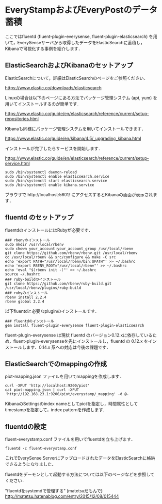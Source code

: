 # EveryStampおよびEveryPostのデータ蓄積

ここではfluentd (fluent-plugin-everysense, fluent-plugin-elasticsearch) を用いて，EverySenseサーバから取得したデータをElasticSearchに蓄積し，Kibanaで可視化する事例を紹介します．


## ElasticSearchおよびKibanaのセットアップ

ElasticSearchについて，詳細はElasticSearchのページをご参照ください．

https://www.elastic.co/downloads/elasticsearch

Linuxの場合は以下のページにある方法でパッケージ管理システム (apt, yum) を用いてインストールするのが簡単です．

https://www.elastic.co/guide/en/elasticsearch/reference/current/setup-repositories.html

Kibanaも同様にパッケージ管理システムを用いてインストールできます．

https://www.elastic.co/guide/en/kibana/4.5/_upgrading_kibana.html

インストールが完了したらサービスを開始します．

https://www.elastic.co/guide/en/elasticsearch/reference/current/setup-service.html

```
sudo /bin/systemctl daemon-reload
sudo /bin/systemctl enable elasticsearch.service
sudo /bin/systemctl start elasticsearch.service
sudo /bin/systemctl enable kibana.service
```

ブラウザで http://localhost:5601/ にアクセスするとKibanaの画面が表示されます．


## fluentd のセットアップ

fluentdのインストールにはRubyが必要です．

```
### rbenvのインストール
sudo mkdir /usr/local/rbenv
sudo chown your_account:your_account_group /usr/local/rbenv
git clone https://github.com/rbenv/rbenv.git /usr/local/rbenv
cd /usr/local/rbenv && src/configure && make -C src
echo 'export PATH="/usr/local/rbenv/bin:$PATH"' >> ~/.bashrc
echo 'export RBENV_ROOT="/usr/local/rbenv"' >> ~/.bashrc
echo 'eval "$(rbenv init -)"' >> ~/.bashrc
source ~/.bashrc
### ruby-buildのインストール
git clone https://github.com/rbenv/ruby-build.git /usr/local/rbenv/plugins/ruby-build
### rubyのインストール
rbenv install 2.2.4
rbenv global 2.2.4
```
以下fluentdと必要なpluginのインストールです．

```
### fluentdのインストール
gem install fluent-plugin-everysense fluent-plugin-elasticsearch
```

fluent-plugin-everysense は現状 fluentd のバージョン0.12.xに依存しているため，fluent-plugin-everysenseを先にインストールし，fluentd の 0.12.x をインストールします．0.14.x 系への対応は今後の課題です．


## ElasticSearchでのmappingの作成

piot-mapping.json ファイルを用いてmappingを作成します．

```
curl -XPUT 'http://localhost:9200/piot'
cat piot-mapping.json | curl -XPUT 'http://192.168.23.1:9200/piot/everystamp/_mapping' -d @-
```

KibanaのSettingsのindex nameとしてpiotを指定し，時間属性としてtimestampを指定して，index patternを作成します．


## fluentdの設定

fluent-everystamp.conf ファイルを用いてfluentdを立ち上げます．

```
fluentd -c fluent-everystamp.conf
```

これでEverySense ServerにアップロードされたデータをElasticSearchに格納できるようになりました．

fluentdをデーモンとして起動する方法については以下のページなどを参照してください．

"fluentdをsystemdで管理する" (matetsuだもんで)
http://matetsu.hatenablog.com/entry/2015/12/08/015444
